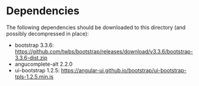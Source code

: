 Dependencies
============

The following dependencies should be downloaded to this directory (and possibly decompressed in place):

* bootstrap 3.3.6: https://github.com/twbs/bootstrap/releases/download/v3.3.6/bootstrap-3.3.6-dist.zip
* angucomplete-alt 2.2.0
* ui-bootstrap 1.2.5: https://angular-ui.github.io/bootstrap/ui-bootstrap-tpls-1.2.5.min.js
